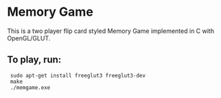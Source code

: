 Memory Game
===========

This is a two player flip card styled Memory Game implemented in C with OpenGL/GLUT.

To play, run:
-------------
```
 sudo apt-get install freeglut3 freeglut3-dev
 make
 ./memgame.exe
```
